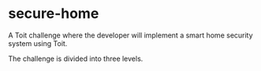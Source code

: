 # secure-home
A Toit challenge where the developer will implement a smart home security system using Toit.

The challenge is divided into three levels.

